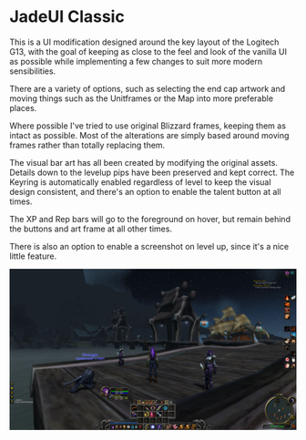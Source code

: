 # JadeUI Classic
This is a UI modification designed around the key layout of the Logitech G13, with the goal of keeping as close to the feel and look of the vanilla UI as possible while implementing a few changes to suit more modern sensibilities.

There are a variety of options, such as selecting the end cap artwork and moving things such as the Unitframes or the Map into more preferable places.

Where possible I've tried to use original Blizzard frames, keeping them as intact as possible. Most of the alterations are simply based around moving frames rather than totally replacing them.  

The visual bar art has all been created by modifying the original assets. Details down to the levelup pips have been preserved and kept correct. The Keyring is automatically enabled regardless of level to keep the visual design consistent, and there's an option to enable the talent button at all times.

The XP and Rep bars will go to the foreground on hover, but remain behind the buttons and art frame at all other times.

There is also an option to enable a screenshot on level up, since it's a nice little feature.

![Example](Media\WoWScrnShot_010724_232929.jpg)
